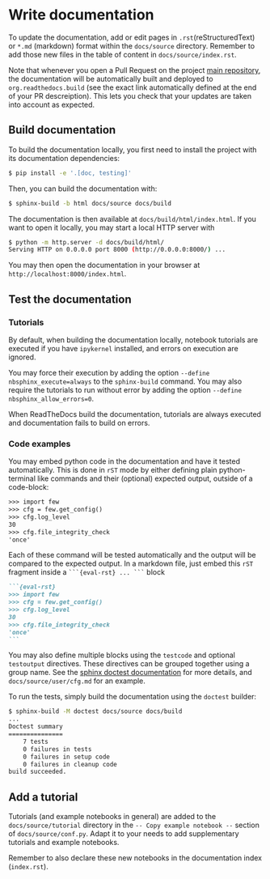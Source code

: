 # Write documentation

To update the documentation, add or edit pages in `.rst`(reStructuredText) or `*.md` (markdown) format
within the `docs/source` directory. Remember to add those new files in the table of content in `docs/source/index.rst`.

Note that whenever you open a Pull Request on the project [main repository](https://github.com/BlackHolePerturbationToolkit/FastEMRIWaveforms),
the documentation will be automatically built and deployed to `org.readthedocs.build` (see the exact link automatically defined at the end of your PR descreiption).
This lets you check
that your updates are taken into account as expected.

## Build documentation

To build the documentation locally, you first need to install the project with its documentation dependencies:

```bash
$ pip install -e '.[doc, testing]'
```

Then, you can build the documentation with:

```bash
$ sphinx-build -b html docs/source docs/build
```

The documentation is then available at `docs/build/html/index.html`. If you want to open
it locally, you may start a local HTTP server with

```bash
$ python -m http.server -d docs/build/html/
Serving HTTP on 0.0.0.0 port 8000 (http://0.0.0.0:8000/) ...
```

You may then open the documentation in your browser at `http://localhost:8000/index.html`.


## Test the documentation

### Tutorials

By default, when building the documentation locally, notebook tutorials are executed if you have `ipykernel` installed, and errors on execution are ignored.

You may force their execution by adding the option `--define nbsphinx_execute=always` to the `sphinx-build` command.
You may also require the tutorials to run without error by adding the option `--define nbsphinx_allow_errors=0`.

When ReadTheDocs build the documentation, tutorials are always executed and documentation fails to build on errors.

### Code examples

You may embed python code in the documentation and have it tested automatically. This is done in `rST` mode by either defining plain python-terminal like commands and their (optional) expected output, outside of a code-block:

```rst
>>> import few
>>> cfg = few.get_config()
>>> cfg.log_level
30
>>> cfg.file_integrity_check
'once'
```

Each of these command will be tested automatically and the output will be compared to the expected output. In a markdown file, just embed this `rST` fragment inside a ` ```{eval-rst} ... ``` ` block

````markdown
```{eval-rst}
>>> import few
>>> cfg = few.get_config()
>>> cfg.log_level
30
>>> cfg.file_integrity_check
'once'
```
````

You may also define multiple blocks using the `testcode` and optional `testoutput` directives.
These directives can be grouped together using a group name. See the [sphinx doctest documentation](https://www.sphinx-doc.org/en/master/usage/extensions/doctest.html) for more details, and `docs/source/user/cfg.md` for an example.

To run the tests, simply build the documentation using the `doctest` builder:

```bash
$ sphinx-build -M doctest docs/source docs/build
...
Doctest summary
===============
    7 tests
    0 failures in tests
    0 failures in setup code
    0 failures in cleanup code
build succeeded.
```

## Add a tutorial

Tutorials (and example notebooks in general) are added to the `docs/source/tutorial` directory in the `-- Copy example notebook --` section of `docs/source/conf.py`. Adapt it to your needs to add supplementary tutorials and example notebooks.

Remember to also declare these new notebooks in the documentation index (`index.rst`).

